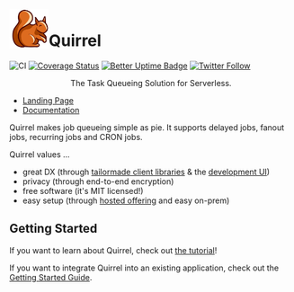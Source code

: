 <img src="./logo.png" height="70px" align="left" />

# Quirrel

![CI](https://github.com/quirrel-dev/quirrel/workflows/CI/badge.svg)
[![Coverage Status](https://coveralls.io/repos/github/quirrel-dev/quirrel/badge.svg?branch=main)](https://coveralls.io/github/quirrel-dev/quirrel?branch=main)
[![Better Uptime Badge](https://betteruptime.com/status-badges/v1/monitor/4u38.svg)](https://status.quirrel.dev)
[![Twitter Follow](https://img.shields.io/twitter/follow/skn0tt?label=Stay%20updated&style=social)](https://twitter.com/skn0tt)

<p align="middle">
  The Task Queueing Solution for Serverless.
</p>

- [Landing Page](https://quirrel.dev)
- [Documentation](https://docs.quirrel.dev)

Quirrel makes job queueing simple as pie. It supports delayed jobs, fanout jobs, recurring jobs and CRON jobs.

Quirrel values ...

- great DX (through [tailormade client libraries](https://docs.quirrel.dev/api/queue) & the [development UI](https://docs.quirrel.dev/development-ui))
- privacy (through end-to-end encryption)
- free software (it's MIT licensed!)
- easy setup (through [hosted offering](https://quirrel.dev) and easy on-prem)

## Getting Started

If you want to learn about Quirrel, check out [the tutorial](https://dev.to/quirrel/building-a-water-drinking-reminder-with-next-js-and-quirrel-1ckj)!

If you want to integrate Quirrel into an existing application, check out the [Getting Started Guide](https://docs.quirrel.dev).
